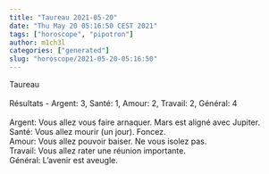 ```yaml
---
title: "Taureau 2021-05-20"
date: "Thu May 20 05:16:50 CEST 2021"
tags: ["horoscope", "pipotron"]
author: m1ch3l
categories: ["generated"]
slug: "horoscope/2021-05-20-05:16:50"
---
```


Taureau<br>
<br>
Résultats - Argent: 3, Santé: 1, Amour: 2, Travail: 2, Général: 4<br>
<br>
Argent:  Vous allez vous faire arnaquer. Mars est aligné avec Jupiter.<br>
Santé:   Vous allez mourir (un jour). Foncez.<br>
Amour:   Vous allez pouvoir baiser. Ne vous isolez pas.<br>
Travail: Vous allez rater une réunion importante. <br>
Général: L’avenir est aveugle.<br>
